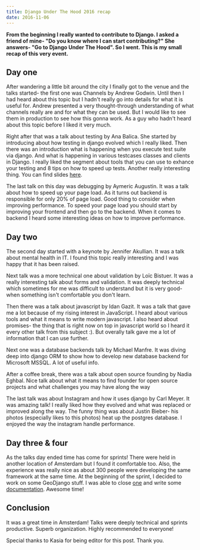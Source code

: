 ```yaml
---
title: Django Under The Hood 2016 recap
date: 2016-11-06
---
```


**From the beginning I really wanted to contribute to Django. I asked a
friend of mine- "Do you know where I can start contributing?" She
answers- "Go to Django Under The Hood". So I went. This is my small
recap of this very event.**

## Day one

After wandering a little bit around the city I finally got to the venue
and the talks started- the first one was Channels by Andrew Godwin.
Until then I had heard about this topic but I hadn't really go into
details for what it is useful for. Andrew presented a very
thought-through understanding of what channels really are and for what
they can be used. But I would like to see them in production to see how
this gonna work. As a guy who hadn't heard about this topic before I
liked it very much.

Right after that was a talk about testing by Ana Balica. She started by
introducing about how testing in django evolved which I really liked.
Then there was an introduction what is happening when you execute test
suite via django. And what is happening in various testcases classes and
clients in Django. I really liked the segment about tools that you can
use to exhance your testing and 8 tips on how to speed up tests. Another
really interesting thing. You can find slides
[here](https://speakerdeck.com/anabalica/duth-testing-in-django).

The last talk on this day was debugging by Aymeric Augustin. It was a
talk about how to speed up your page load. As it turns out backend is
responsible for only 20% of page load. Good thing to consider when
improving performance. To speed your page load you should start by
improving your frontend and then go to the backend. When it comes to
backend I heard some interesting ideas on how to improve performance.

## Day two

The second day started with a keynote by Jennifer Akullian. It was a
talk about mental health in IT. I found this topic really interesting
and I was happy that it has been raised.

Next talk was a more technical one about validation by Loïc Bistuer. It
was a really interesting talk about forms and validation. It was deeply
technical which sometimes for me was difficult to understand but it is
very good- when something isn't comfortable you don't learn.

Then there was a talk about javascript by Idan Gazit. It was a talk that
gave me a lot because of my rising interest in JavaScript. I heard about
various tools and what it means to write modern javascript. I also heard
about promises- the thing that is right now on top in javascript world
so I heard it every other talk from this subject :). But overally talk
gave me a lot of information that I can use further.

Next one was a database backends talk by Michael Manfre. It was diving
deep into django ORM to show how to develop new database backend for
Microsoft MSSQL. A lot of useful info.

After a coffee break, there was a talk about open source founding by
Nadia Eghbal. Nice talk about what it means to find founder for open
source projects and what challenges you may have along the way

The last talk was about Instagram and how it uses django by Carl Meyer.
It was amazing talk! I really liked how they evolved and what was
replaced or improved along the way. The funny thing was about Justin
Bieber- his photos (especially likes to this photos) heat up the
postgres database. I enjoyed the way the instagram handle performance.

## Day three & four

As the talks day ended time has come for sprints! There were held in
another location of Amsterdam but I found it comfortable too. Also, the
experience was really nice as about 300 people were developing the same
framework at the same time. At the beginning of the sprint, I decided to
work on some GeoDjango stuff. I was able to close
[one](https://code.djangoproject.com/ticket/11094) and write some
[documentation](https://code.djangoproject.com/ticket/27133). Awesome
time!

## Conclusion

It was a great time in Amsterdam! Talks were deeply technical and
sprints productive. Superb organization. Highly recommended to everyone!

Special thanks to Kasia for being editor for this post. Thank you.
